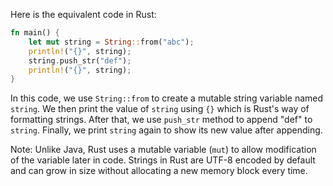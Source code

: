 Here is the equivalent code in Rust:

```rust
fn main() {
    let mut string = String::from("abc");
    println!("{}", string);
    string.push_str("def");
    println!("{}", string);
}
```

In this code, we use `String::from` to create a mutable string variable named `string`. We then print the value of `string` using `{}` which is Rust's way of formatting strings. After that, we use `push_str` method to append "def" to `string`. Finally, we print `string` again to show its new value after appending.

Note: Unlike Java, Rust uses a mutable variable (`mut`) to allow modification of the variable later in code. Strings in Rust are UTF-8 encoded by default and can grow in size without allocating a new memory block every time.
